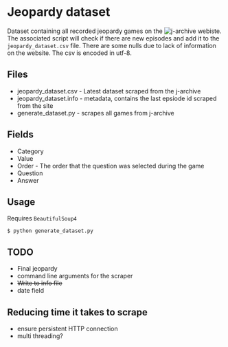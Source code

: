 # Jeopardy dataset

Dataset containing all recorded jeopardy games on the ![j-archive](http://www.j-archive.com) webiste. The associated script will check if there are new episodes and add it to the `jeopardy_dataset.csv` file. There are some nulls due to lack of information on the website. The csv is encoded in utf-8.

## Files 
* jeopardy_dataset.csv  - Latest dataset scraped from the j-archive
* jeopardy_dataset.info - metadata, contains the last epsiode id scraped from the site
* generate_dataset.py   - scrapes all games from j-archive

## Fields
* Category
* Value
* Order - The order that the question was selected during the game 
* Question
* Answer 

## Usage
Requires `BeautifulSoup4`
```
$ python generate_dataset.py 
```

## TODO
* Final jeopardy
* command line arguments for the scraper
* ~~Write to info file~~
* date field 

## Reducing time it takes to scrape
* ensure persistent HTTP connection 
* multi threading?
